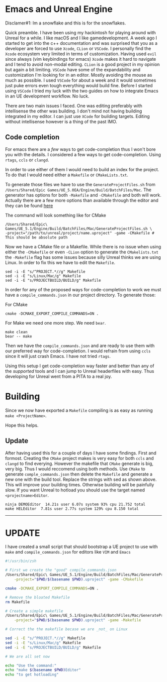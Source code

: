 # Emacs and Unreal Engine
Disclamer#1: Im a snowflake and this is for the snowflakes.

Quick preamble. I have been using my hackintosh for playing around with Unreal for a while. I like macOS and I like gamedevelopment.
A week ago I started to get into the c++ documentation and was surprised that you as a developer are forced to use `Xcode`, `CLion` or `VSCode`. I personally find the `Xcode` ecosystem very limited in terms of customization. Having used `evil` since always (vim keybindings for emacs) `Xcode` makes it hard to navigate and I tend to avoid non-modal editing. `CLion` is a good project in my opinion but again a bit limiting. `VSCode` have some of the expandability and customization I'm looking for in an editor. Mostly avoiding the mouse as much as possible. I used `VSCode` for about a week and it would sometimes just puke errors even tough everything would build fine. Before I started using `VSCode` I tried my luck with the two guides on how to integrate Emacs in an UE development workflow. No luck.

There are two main issues I faced. One was editing preferably with intellisense the other was building. I don't mind not having building integrated in my editor. I can just use `XCode` for building targets. Editing without intellisense however is a thing of the past IMO.

## Code completion

For emacs there are a _few_ ways to get code-completion thus I won't bore you with the details. I considered a few ways to get code-completion. Using `rtags`, `ccls` or `clangd`.

In order to use either of them I would need to build an index for the project. To do that I would need either a `Makefile` or `CMakeLists.txt`. 

To generate those files we have to use the `GenerateProjectFiles.sh` from `/Users/Shared/Epic Games/UE_5.0EA/Engine/Build/BatchFiles/Mac`. The generator has options for both `-Makefile` and `-CMakefile` and both will work. Actually there are a few more options than available through the editor and they can be found [here](https://github.com/EpicGames/UnrealEngine/blob/99b6e203a15d04fc7bbbf554c421a985c1ccb8f1/Engine/Source/Programs/UnrealBuildTool/UnrealBuildTool.cs#L400-L413)

The command will look something like for CMake

    /Users/Shared/Epic\ Games/UE_5.1/Engine/Build/BatchFiles/Mac/GenerateProjectFiles.sh \
	-project="/path/to/unreal/project/name.uproject" -game -CMakefile # This should be absolute path


Now we have a CMake file or a Makefile. While there is no issue when using either the `-CMakefile` or even `-CLion` option to generate the `CMakelists.txt` the `-Makefile` flag has some issues because silly Unreal thinks we are using Linux. In order to fix this we have to edit the `Makefile`. 

    sed -i -E "s/^PROJECT.*//g" Makefile
    sed -i -E "s/Linux/Mac/g" Makefile
    sed -i -E "s/PROJECTBUILD/BUILD/g" Makefile

In order for any of the proposed ways for code-completion to work we must have a `compile_commands.json` in our project directory. To generate those:

For CMake

    cmake -DCMAKE_EXPORT_COMPILE_COMMANDS=ON .

For Make we need one more step. We need `bear`.

    make clean
    bear -- make
	
Then we have the `compile_commands.json` and are ready to use them with our preferred way for code-completion. I would refrain from using `ccls` since it will just crash Emacs. I have not tried `rtags`.

Using this setup I get code-completion way faster and better than any of the _supported_ tools and I can jump to Unreal headerfiles with easy. Thus developing for Unreal went from a PITA to a real joy. 

# Building
Since we now have exported a `Makefile` compiling is as easy as running `make <ProjectName>`.

Hope this helps.


## Update
After having used this for a couple of days I have some findings. First and formost. Creating the `CMake` project makes is very easy for both `ccls` and `clangd` to find everying. However the makefile that `CMake` generate is big, very big. Thus I would reccomend using both methods. Use `CMake` to generate `comple_commands.json` then delete the `Makefile` and generate a new one with the build tool. Replace the strings with sed as shown above. This will improve your building times. Otherwise building will be painfully slow. If you want Unreal to hotload you should use the target named `<projectname>Editor`. 

    ninja DEMOEditor  14.21s user 6.07s system 93% cpu 21.752 total
    make HELEditor  7.81s user 2.77s system 129% cpu 8.150 total

______________

# UPDATE

I have created a small script that should bootstrap a UE project to use with `make` and `compile_commands.json` for editors like `VIM` and `Emacs`

```sh
#!/usr/bin/zsh

# First we create the "good" compile_commands.json
/Users/Shared/Epic\ Games/UE_5.1/Engine/Build/BatchFiles/Mac/GenerateProjectFiles.sh \
	-project="$PWD/$(basename $PWD).uproject" -game -CMakefile

cmake -DCMAKE_EXPORT_COMPILE_COMMANDS=ON .

# Remove the bloated Makefile
rm Makefile

# Create a simple makefile
/Users/Shared/Epic\ Games/UE_5.1/Engine/Build/BatchFiles/Mac/GenerateProjectFiles.sh \
	-project="$PWD/$(basename $PWD).uproject" -game -Makefile

# Correct the the makefile becase we are _not_ on Linux

sed -i -E "s/^PROJECT.*//g" Makefile
sed -i -E "s/Linux/Mac/g" Makefile
sed -i -E "s/PROJECTBUILD/BUILD/g" Makefile

# We are all set now

echo "Use the command:"
echo "make $(basename $PWD)Editor"
echo "to get hotloading"
```
